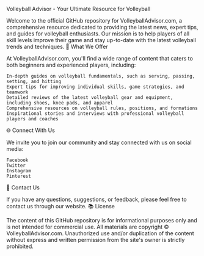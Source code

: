 Volleyball Advisor - Your Ultimate Resource for Volleyball

Welcome to the official GitHub repository for VolleyballAdvisor.com, a comprehensive resource dedicated to providing the latest news, expert tips, and guides for volleyball enthusiasts. Our mission is to help players of all skill levels improve their game and stay up-to-date with the latest volleyball trends and techniques.
🏐 What We Offer

At VolleyballAdvisor.com, you'll find a wide range of content that caters to both beginners and experienced players, including:

    In-depth guides on volleyball fundamentals, such as serving, passing, setting, and hitting
    Expert tips for improving individual skills, game strategies, and teamwork
    Detailed reviews of the latest volleyball gear and equipment, including shoes, knee pads, and apparel
    Comprehensive resources on volleyball rules, positions, and formations
    Inspirational stories and interviews with professional volleyball players and coaches

🌐 Connect With Us

We invite you to join our community and stay connected with us on social media:

    Facebook
    Twitter
    Instagram
    Pinterest

📩 Contact Us

If you have any questions, suggestions, or feedback, please feel free to contact us through our website.
📚 License

The content of this GitHub repository is for informational purposes only and is not intended for commercial use. All materials are copyright © VolleyballAdvisor.com. Unauthorized use and/or duplication of the content without express and written permission from the site's owner is strictly prohibited.
